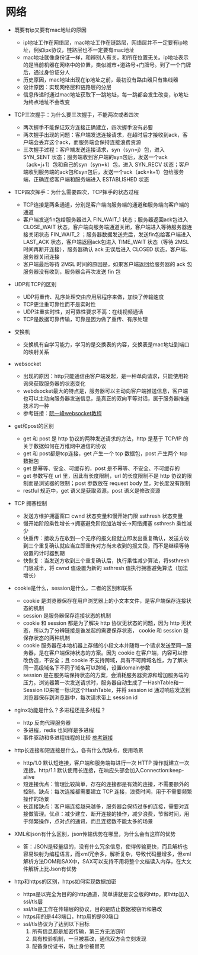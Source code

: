 # 网络

* 既要有ip又要有mac地址的原因
  * ip地址工作在网络层，mac地址工作在链路层，网络层并不一定要有ip地址，例如ipx协议，链路层也不一定要有mac地址
  * mac地址就像身份证一样，和辨别人有关，和所在位置无关。ip地址表示的是当前机器在网络中的位置，类似城市+道路号+门牌号。到了一个门牌后，通过身份证分人
  * 历史原因，mac地址出现在ip地址之前，最初没有路由器只有集线器
  * 设计原因：实现网络层和链路层的分层
  * 信息传递时通过mac地址获取下一跳地址，每一跳都会发生改变，ip地址为终点地址不会改变

* TCP三次握手：为什么要三次握手，不能两次或者四次
  * 两次握手不能保证双方连接正确建立，四次握手没有必要
  * 两次握手出现的问题：客户端发送连接请求，在超时后才接收到ack，客户端会丢弃这个ack，而服务端会保持连接浪费资源
  * 三次握手过程：客户端发送连接请求，syn（syn=j）包，进入 SYN_SENT 状态；服务端收到客户端的syn包后，发送一个ack（ack=j+1）包和自己的syn（syn=k）包，进入 SYN_RECV 状态；客户端收到服务端的ack包和syn包后，发送一个ack（ack=k+1）包给服务端，正确连接客户端和服务端进入 ESTABLISHED 状态

* TCP四次挥手：为什么需要四次，TCP挥手的状态过程
  * TCP连接是两条通道，分别是客户端向服务端的通道和服务端向客户端的通道
  * 客户端发送fin包给服务器进入 FIN_WAIT_1 状态；服务器返回ack包进入 CLOSE_WAIT 状态，客户端向服务端通道关闭，客户端进入等待服务器连接关闭状态 FIN_WAIT_2 ；服务器数据发送完后，发送fin包给客户端进入 LAST_ACK 状态，客户端返回ack包进入 TIME_WAIT 状态（等待 2MSL 时间再断开连接），服务器确认 ack 无误后进入 CLOSED 状态，客户端、服务器关闭连接
  * 客户端最后等待 2MSL 时间的原因是，如果客户端返回给服务器的 ack 包服务器没有收到，服务器会再次发送 fin 包

* UDP和TCP的区别
  * UDP将重传、乱序处理交由应用层程序来做，加快了传输速度
  * TCP更注重可靠性而不是实时性
  * UDP注重实时性，对可靠性要求不高：在线视频通话
  * TCP是数据可靠传输，可靠是因为做了重传、有序处理

* 交换机
  * 交换机有自学习能力，学习的是交换表的内容，交换表是mac地址到端口的映射关系

* websocket
  * 出现的原因：http只能通信由客户端发起，是一种单向请求，只能使用轮询来获取服务器的状态变化
  * webdsocket最大的特点是，服务器可以主动向客户端推送信息，客户端也可以主动向服务器发送信息，是真正的双向平等对话，属于服务器推送技术的一种
  * 参考链接：[阮一峰websocket教程](http://www.ruanyifeng.com/blog/2017/05/websocket.html)

* get和post的区别
  * get 和 post 是 http 协议的两种发送请求的方法，http 是基于 TCP/IP 的关于数据如何在万维网中通信的协议
  * get 和 post都是tcp连接，get 产生一个 tcp 数据包，post 产生两个 tcp 数据包
  * get 是幂等、安全、可缓存的，post 是不幂等、不安全、不可缓存的
  * get 参数写在 url 里，因此有长度限制，url 的长度限制不是 http 协议的限制而是浏览器的限制；post 参数放在 request body 里，对长度没有限制
  * restful 规范中，get 语义是获取资源，post 语义是修改资源

* TCP 拥塞控制
  * 发送方维护拥塞窗口 cwnd 状态变量和慢开始门限 ssthresh 状态变量
  * 慢开始阶段乘性增长->拥塞避免阶段加法增长->网络拥塞 ssthresh 乘性减少
  * 快重传：接收方在收到一个无序的报文段就立即发出重复确认，发送方收到三个重复确认就应当立即重传对方尚未收到的报文段，而不是继续等待设置的计时器到期
  * 快恢复：当发送方收到三个重复确认后，执行乘性减少算法，将ssthresh门限减半，将 cwnd 值设置为新的 ssthresh 值执行拥塞避免算法（加法增长）

* cookie是什么，session是什么，二者的区别和联系
  * cookie 是浏览器保存在用户浏览器上的小文本文件，是客户端保存连接状态的机制
  * session 是服务器保存连接状态的机制
  * cookie 和 session 都是为了解决 http 协议无状态的问题，因为 http 无状态，所以为了分辨链接是谁发起的需要保存状态， cookie 和 session 是保存状态的两种机制
  * cookie 服务器在本地机器上存储的小段文本并随每一个请求发送至同一服务器，是在客户端保持状态的方案。因为 cookie 在客户端，内容可以修改伪造，不安全；且 cookie 不支持跨域，具有不可跨域名性，为了解决同一高级域名下不同子域名可以跨域，设置domain参数
  * session 是在服务端保持状态的方案，会消耗服务器资源和增加服务端的压力。浏览器第一次发送请求时，服务器自动生成了一HashTable和一Session ID来唯一标识这个HashTable，并将 session id 通过响应发送到浏览器保存到浏览器中，每次请求带上 session id

* nginx功能是什么？多进程还是多线程？
  * http 反向代理服务器
  * 多进程，redis 也同样是多进程
  * 事件驱动和多进程线程的比较 [参考链接](https://blog.csdn.net/xxb2008/article/details/42238557)

* http长连接和短连接是什么，各有什么优缺点，使用场景
  * http/1.0 默认短连接，客户端和服务端每进行一次 HTTP 操作就建立一次连接。http/1.1 默认使用长连接，在响应头部会加入Connection:keep-alive
  * 短连接优点：管理比较简单，存在的连接都是有效的连接，不需要额外的控制。缺点：每次连接都需要建立 TCP 连接，浪费时间，用于不需要频繁操作的场景
  * 长连接缺点：客户端连接越来越多，服务器会保持过多的连接，需要对连接做管理。优点：减少建立、断开连接的操作，减少浪费，节省时间，用于频繁操作，点对点的通讯，而且连接数不能太多的场景

* XML和json有什么区别，json传输优势在哪里，为什么会有这样的优势
  * 答：JSON是轻量级的，没有什么冗余信息，使得传输更快，而且解析也容易映射为编程语言，而xml冗余多，解析复杂，导致代码量增多，但xml解析方法DOM和SAX中，SAX可以支持不用将整个文档读入内存，在大文件解析上比Json有优势

* http和https的区别，https如何实现数据加密
  * https是以完全为目的的http通道，简单讲就是安全版的http，即http加入ssl/tls层
  * ssl/tls是工作在传输层的协议，目的是防止数据被窃听和篡改
  * https用的是443端口，http用的是80端口
  * ssl/tls协议为了达到以下目标
    1. 所有信息都是加密传输，第三方无法窃听
    2. 具有校验机制，一旦被篡改，通信双方会立刻发现
    3. 配备身份证书，防止身份被冒充